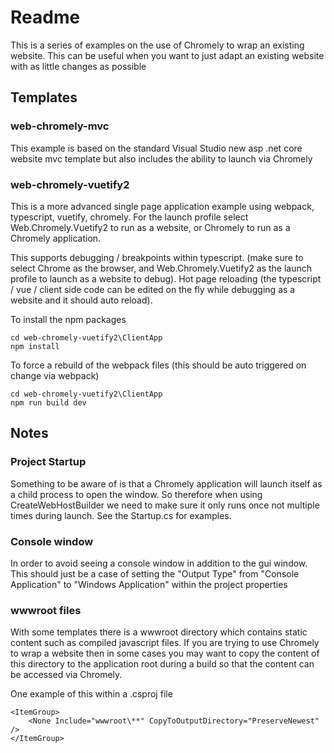 # Readme

This is a series of examples on the use of Chromely to wrap an existing website.
This can be useful when you want to just adapt an existing website with as little changes as possible 

## Templates

### web-chromely-mvc

This example is based on the standard Visual Studio new asp .net core website mvc template but also includes the ability to launch via Chromely

### web-chromely-vuetify2

This is a more advanced single page application example using webpack, typescript, vuetify, chromely.
For the launch profile select Web.Chromely.Vuetify2 to run as a website, or Chromely to run as a Chromely application.

This supports debugging / breakpoints within typescript.
(make sure to select Chrome as the browser, and Web.Chromely.Vuetify2 as the launch profile to launch as a website to debug).
Hot page reloading (the typescript / vue / client side code can be edited on the fly while debugging as a website and it should auto reload).

To install the npm packages
```
cd web-chromely-vuetify2\ClientApp
npm install
```

To force a rebuild of the webpack files (this should be auto triggered on change via webpack)
```
cd web-chromely-vuetify2\ClientApp
npm run build dev
```

## Notes

### Project Startup

Something to be aware of is that a Chromely application will launch itself as a child process to open the window.
So therefore when using CreateWebHostBuilder we need to make sure it only runs once not multiple times during launch.
See the Startup.cs for examples.

### Console window

In order to avoid seeing a console window in addition to the gui window.
This should just be a case of setting the "Output Type" from "Console Application" to "Windows Application" within the project properties

### wwwroot files

With some templates there is a wwwroot directory which contains static content such as compiled javascript files.
If you are trying to use Chromely to wrap a website then in some cases you may want to copy the content of this directory to the application root during a build
so that the content can be accessed via Chromely.

One example of this within a .csproj file
```
<ItemGroup>
    <None Include="wwwroot\**" CopyToOutputDirectory="PreserveNewest" />
</ItemGroup>
```
